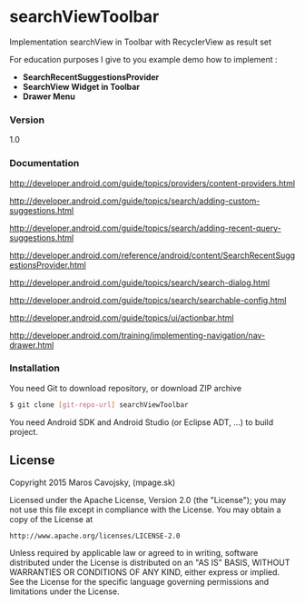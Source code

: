 # searchViewToolbar
Implementation searchView in Toolbar with RecyclerView as result set

For education purposes I give to you example demo how to implement :

  - **SearchRecentSuggestionsProvider**
  - **SearchView Widget in Toolbar**
  - **Drawer Menu**

### Version
1.0

### Documentation

http://developer.android.com/guide/topics/providers/content-providers.html

http://developer.android.com/guide/topics/search/adding-custom-suggestions.html

http://developer.android.com/guide/topics/search/adding-recent-query-suggestions.html

http://developer.android.com/reference/android/content/SearchRecentSuggestionsProvider.html

http://developer.android.com/guide/topics/search/search-dialog.html

http://developer.android.com/guide/topics/search/searchable-config.html

http://developer.android.com/guide/topics/ui/actionbar.html

http://developer.android.com/training/implementing-navigation/nav-drawer.html


### Installation
You need Git to download repository, or download ZIP archive

```sh
$ git clone [git-repo-url] searchViewToolbar
```

You need Android SDK and Android Studio (or Eclipse ADT, ...) to build project.

License
----

Copyright 2015 Maros Cavojsky, (mpage.sk)

Licensed under the Apache License, Version 2.0 (the "License");
you may not use this file except in compliance with the License.
You may obtain a copy of the License at

    http://www.apache.org/licenses/LICENSE-2.0

Unless required by applicable law or agreed to in writing, software
distributed under the License is distributed on an "AS IS" BASIS,
WITHOUT WARRANTIES OR CONDITIONS OF ANY KIND, either express or implied.
See the License for the specific language governing permissions and
limitations under the License.


